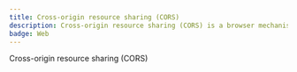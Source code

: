 ```yaml
---
title: Cross-origin resource sharing (CORS)
description: Cross-origin resource sharing (CORS) is a browser mechanism which enables controlled access to resources located outside of a given domain. It extends and adds flexibility to the same-origin policy (SOP). However, it also provides potential for cross-domain attacks, if a website's CORS policy is poorly configured and implemented.
badge: Web
---
```

Cross-origin resource sharing (CORS)